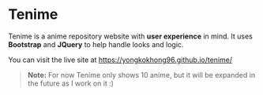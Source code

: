 # Tenime

Tenime is a anime repository website with **user experience** in mind. It uses **Bootstrap** and **JQuery** to help handle looks and logic.

You can visit the live site at https://yongkokhong96.github.io/tenime/

> **Note:** For now Tenime only shows 10 anime, but it will be expanded in the future as I work on it :)
